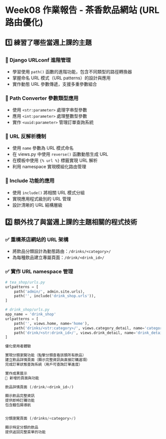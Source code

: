 # Week08 作業報告 - 茶香飲品網站 (URL 路由優化)

## 1️⃣ 練習了哪些當週上課的主題

### 🔹 Django URLconf 進階管理
- 學習使用 `path()` 函數的進階功能，包含不同類型的路徑轉換器
- 掌握命名 URL 模式（URL patterns）的設計與應用
- 實作動態 URL 參數傳遞，支援多重參數組合

### 🔹 Path Converter 參數類型應用
- 使用 `<str:parameter>` 處理字串型參數
- 應用 `<int:parameter>` 處理整數型參數
- 實作 `<uuid:parameter>` 管理訂單查詢系統

### 🔹 URL 反解析機制
- 使用 `name` 參數為 URL 模式命名
- 在 views.py 中使用 `reverse()` 函數動態生成 URL
- 在模板中使用 `{% url %}` 標籤實現 URL 解析
- 利用 namespace 實現模組化路由管理

### 🔹 Include 功能的應用
- 使用 `include()` 將相關 URL 模式分組
- 實現應用程式級別的 URL 管理
- 設計清晰的 URL 結構層級

## 2️⃣ 額外找了與當週上課的主題相關的程式技術

### ✅ 重構茶店網站的 URL 架構
- 將飲品分類設計為動態路由：`/drinks/<category>/`
- 為每種飲品建立專屬頁面：`/drink/<drink_id>/`

### ✅ 實作 URL namespace 管理
```python
# tea_shop/urls.py
urlpatterns = [
    path('admin/', admin.site.urls),
    path('', include('drink_shop.urls')),
]

# drink_shop/urls.py
app_name = 'drink_shop'
urlpatterns = [
    path('', views.home, name='home'),
    path('drinks/<str:category>/', views.category_detail, name='category_detail'),
    path('drink/<str:drink_id>/', views.drink_detail, name='drink_detail'),
]

優化使用者體驗

實現分類瀏覽功能（點擊分類查看該類所有飲品）
建立飲品詳情頁面（顯示完整資訊與直接訂購選項）
完成訂單狀態查詢系統（用戶可查詢訂單進度）

實作成果展示
📍 新增的頁面與功能

飲品詳情頁面 (/drink/<drink_id>/)

顯示飲品完整資訊
提供即時訂購功能
包含麵包屑導航


分類瀏覽頁面 (/drinks/<category>/)

顯示特定分類的飲品
提供返回完整菜單的功能
